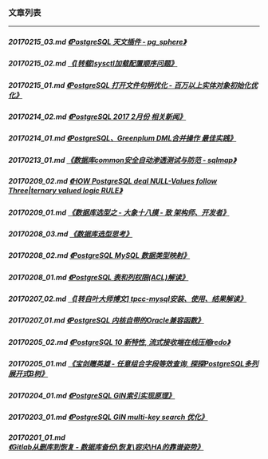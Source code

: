 ### 文章列表  
----  
##### 20170215_03.md   [《PostgreSQL 天文插件 - pg_sphere》](20170215_03.md)  
##### 20170215_02.md   [《[转载]sysctl加载配置顺序问题》](20170215_02.md)  
##### 20170215_01.md   [《PostgreSQL 打开文件句柄优化 - 百万以上实体对象初始化优化》](20170215_01.md)  
##### 20170214_02.md   [《PostgreSQL 2017 2月份 相关新闻》](20170214_02.md)  
##### 20170214_01.md   [《PostgreSQL、Greenplum DML合并操作 最佳实践》](20170214_01.md)  
##### 20170213_01.md   [《数据库common安全自动渗透测试与防范 - sqlmap》](20170213_01.md)  
##### 20170209_02.md   [《HOW PostgreSQL deal NULL-Values follow Three|ternary valued logic RULE》](20170209_02.md)  
##### 20170209_01.md   [《数据库选型之 - 大象十八摸 - 致 架构师、开发者》](20170209_01.md)  
##### 20170208_03.md   [《数据库选型思考》](20170208_03.md)  
##### 20170208_02.md   [《PostgreSQL MySQL 数据类型映射》](20170208_02.md)  
##### 20170208_01.md   [《PostgreSQL 表和列权限(ACL)解读》](20170208_01.md)  
##### 20170207_02.md   [《[转自叶大师博文] tpcc-mysql安装、使用、结果解读》](20170207_02.md)  
##### 20170207_01.md   [《PostgreSQL 内核自带的Oracle兼容函数》](20170207_01.md)  
##### 20170205_02.md   [《PostgreSQL 10 新特性, 流式接收端在线压缩redo》](20170205_02.md)  
##### 20170205_01.md   [《宝剑赠英雄 - 任意组合字段等效查询, 探探PostgreSQL多列展开式B树》](20170205_01.md)  
##### 20170204_01.md   [《PostgreSQL GIN索引实现原理》](20170204_01.md)  
##### 20170203_01.md   [《PostgreSQL GIN multi-key search 优化》](20170203_01.md)  
##### 20170201_01.md   [《Gitlab从删库到恢复 - 数据库备份\恢复\容灾\HA的靠谱姿势》](20170201_01.md)  
